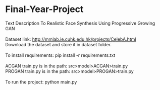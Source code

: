 # Final-Year-Project
Text Description To Realistic Face Synthesis Using Progressive Growing GAN<br><br>
Dataset link: http://mmlab.ie.cuhk.edu.hk/projects/CelebA.html<br>
Download the dataset and store it in dataset folder.<br><br>
To install requirements: pip install -r requirements.txt<br><br>
ACGAN train.py is in the path: src>model>ACGAN>train.py<br>
PROGAN train.py is in the path: src>model>PROGAN>train.py<br><br>
To run the project: python main.py
